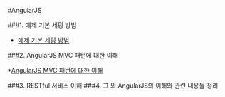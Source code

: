 #AngularJS

###1. 예제 기본 세팅 방법

* [예제 기본 세팅 방법](예제-기본-세팅.md)

###2. AngularJS MVC 패턴에 대한 이해

*[AngularJS MVC 패턴에 대한 이해](angularjs_mvc.md)

###3. RESTful 서비스 이해
###4. 그 외 AngularJS의 이해와 관련 내용들 정리
